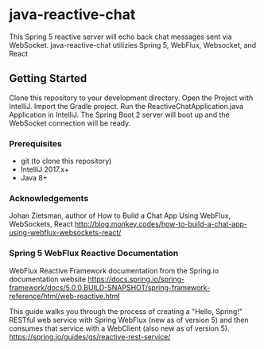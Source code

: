 # java-reactive-chat

This Spring 5 reactive server will echo back chat messages sent via WebSocket.  java-reactive-chat utilizies Spring 5, WebFlux, Websocket, and React

## Getting Started

Clone this repository to your development directory.  Open the Project with IntelliJ.  Import the Gradle project.  Run the ReactiveChatApplication.java Application in IntelliJ.  The Spring Boot 2 server will boot up and the WebSocket connection will be ready.

### Prerequisites

* git (to clone this repository)
* IntelliJ 2017.x+
* Java 8+

### Acknowledgements

Johan Zietsman, author of How to Build a Chat App Using WebFlux, WebSockets, React
http://blog.monkey.codes/how-to-build-a-chat-app-using-webflux-websockets-react/

### Spring 5 WebFlux Reactive Documentation
WebFlux Reactive Framework documentation from the Spring.io documentation website
https://docs.spring.io/spring-framework/docs/5.0.0.BUILD-SNAPSHOT/spring-framework-reference/html/web-reactive.html

This guide walks you through the process of creating a "Hello, Spring!" RESTful web service with Spring WebFlux (new as of version 5) and then consumes that service with a WebClient (also new as of version 5).
https://spring.io/guides/gs/reactive-rest-service/

